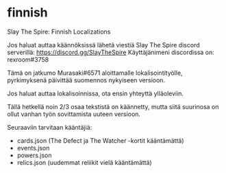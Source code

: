 # finnish
Slay The Spire: Finnish Localizations

Jos haluat auttaa käännöksissä lähetä viestiä Slay The Spire discord serverillä: https://discord.gg/SlayTheSpire
Käyttäjänimeni discordissa on: rexroom#3758

Tämä on jatkumo Murasaki#6571 aloittamalle lokalisointityölle, pyrkimyksenä päivittää suomennos nykyiseen versioon.

Jos haluat auttaa lokalisoinnissa, ota ensin yhteyttä ylläoleviin.

Tällä hetkellä noin 2/3 osaa tekstistä on käännetty, mutta siitä suurinosa on ollut vanhan työn sovittamista uuteen versioon.

Seuraaviin tarvitaan kääntäjiä:

* cards.json (The Defect ja The Watcher -kortit kääntämättä)
* events.json
* powers.json
* relics.json (uudemmat reliikit vielä kääntämättä)
